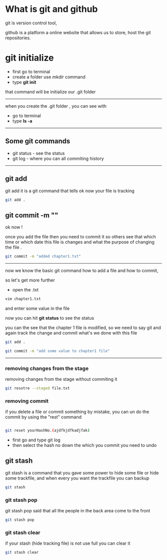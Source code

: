 # What is git and github

git is version control tool,

github is a platform a online website that allows us to store, host the git repositories.

# git initialize

- first go to terminal
- create a folder use _mkdir_ command
- type **git init**

that command will be initialize our .git folder

<hr>

when you create the .git folder , you can see with

- go to terminal
- type **ls -a**

<hr>

## Some git commands

- git status - see the status
- git log - where you can all commiting history

<hr>

## git add

git add it is a git command that tells ok now your file is tracking

```bash
git add .
```

## git commit -m ""

ok now !

once you add the file then you need to commit it so others see that which time or which date this file is changes and what the purpose of changing the file .

```bash
git commit -m "added chapter1.txt"
```

<hr>
now we know the basic git command how to add a file and how to commit,

so let's get more further

- open the .txt

```bash
vim chapter1.txt
```

and enter some value in the file

now you can hit **git status** to see the status

you can the see that the chapter 1 file is modified, so we need to say git and again track the change and commit what's we done with this file

```bash
git add .
```

```bash
git commit -m "add some value to chapter1 file"
```

<hr>

### removing changes from the stage

removing changes from the stage without commiting it

```bash
git resotre --staged file.txt
```

### removing commit

if you delete a file or commit something by mistake, you can un do the commit by using the "rest" command

```bash

git reset yourHashNo.(ajdfkjdfkadjfak)

```

- first go and type git log
- then select the hash no down the which you commit you need to undo

## git stash

git stash is a command that you gave some power to hide some file or hide some trackfile, and when every you want the trackfile you can backup

```bash
git stash
```

### git stash pop

git stash pop said that all the people in the back area come to the front

```bash
git stash pop
```

### git stash clear

if your stash (hide tracking file) is not use full you can clear it

```bash
git stash clear
```
